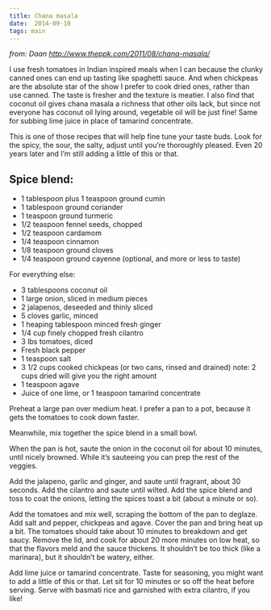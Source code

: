 ```yaml
---
title: Chana masala
date:  2014-09-10
tags: main
---
```

*from: Daan <http://www.theppk.com/2011/08/chana-masala/>*

I use fresh tomatoes in Indian inspired meals when I can because the
clunky canned ones can end up tasting like spaghetti sauce. And when
chickpeas are the absolute star of the show I prefer to cook dried ones,
rather than use canned. The taste is fresher and the texture is meatier.
I also find that coconut oil gives chana masala a richness that other
oils lack, but since not everyone has coconut oil lying around,
vegetable oil will be just fine! Same for subbing lime juice in place of
tamarind concentrate.

This is one of those recipes that will help fine tune your taste buds.
Look for the spicy, the sour, the salty, adjust until you’re thoroughly
pleased. Even 20 years later and I’m still adding a little of this or
that.

Spice blend:
------------

-   1 tablespoon plus 1 teaspoon ground cumin
-   1 tablespoon ground coriander
-   1 teaspoon ground turmeric
-   1/2 teaspoon fennel seeds, chopped
-   1/2 teaspoon cardamom
-   1/4 teaspoon cinnamon
-   1/8 teaspoon ground cloves
-   1/4 teaspoon ground cayenne (optional, and more or less to taste)

For everything else:

-   3 tablespoons coconut oil
-   1 large onion, sliced in medium pieces
-   2 jalapenos, deseeded and thinly sliced
-   5 cloves garlic, minced
-   1 heaping tablespoon minced fresh ginger
-   1/4 cup finely chopped fresh cilantro
-   3 lbs tomatoes, diced
-   Fresh black pepper
-   1 teaspoon salt
-   3 1/2 cups cooked chickpeas (or two cans, rinsed and drained) note:
    2 cups dried will give you the right amount
-   1 teaspoon agave
-   Juice of one lime, or 1 teaspoon tamarind concentrate

Preheat a large pan over medium heat. I prefer a pan to a pot, because
it gets the tomatoes to cook down faster.

Meanwhile, mix together the spice blend in a small bowl.

When the pan is hot, saute the onion in the coconut oil for about 10
minutes, until nicely browned. While it’s sauteeing you can prep the
rest of the veggies.

Add the jalapeno, garlic and ginger, and saute until fragrant, about 30
seconds. Add the cilantro and saute until wilted. Add the spice blend
and toss to coat the onions, letting the spices toast a bit (about a
minute or so).

Add the tomatoes and mix well, scraping the bottom of the pan to
deglaze. Add salt and pepper, chickpeas and agave. Cover the pan and
bring heat up a bit. The tomatoes should take about 10 minutes to
breakdown and get saucy. Remove the lid, and cook for about 20 more
minutes on low heat, so that the flavors meld and the sauce thickens. It
shouldn’t be too thick (like a marinara), but it shouldn’t be watery,
either.

Add lime juice or tamarind concentrate. Taste for seasoning, you might
want to add a little of this or that. Let sit for 10 minutes or so off
the heat before serving. Serve with basmati rice and garnished with
extra cilantro, if you like!

